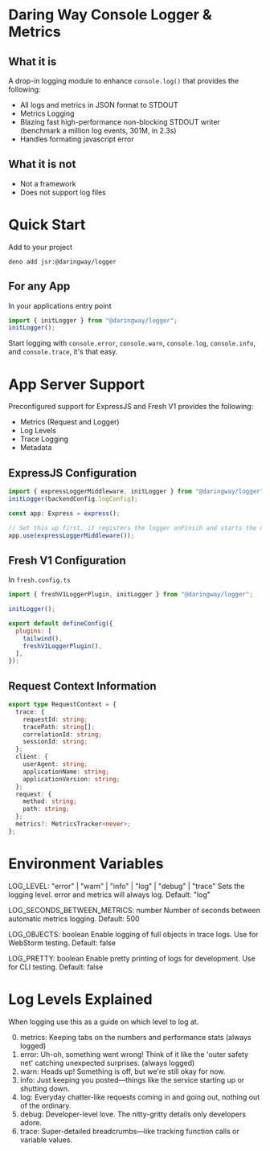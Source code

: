 # Daring Way Console Logger & Metrics

## What it is

A drop-in logging module to enhance `console.log()` that provides the following:

- All logs and metrics in JSON format to STDOUT
- Metrics Logging
- Blazing fast high-performance non-blocking STDOUT writer (benchmark a million
  log events, 301M, in 2.3s)
- Handles formating javascript error

## What it is not

- Not a framework
- Does not support log files

# Quick Start

Add to your project

```
deno add jsr:@daringway/logger
```

## For any App

In your applications entry point

```javascript
import { initLogger } from "@daringway/logger";
initLogger();
```

Start logging with `console.error`, `console.warn`, `console.log`,
`console.info`, and `console.trace`, it's that easy.

# App Server Support

Preconfigured support for ExpressJS and Fresh V1 provides the following:

- Metrics (Request and Logger)
- Log Levels
- Trace Logging
- Metadata

## ExpressJS Configuration

```javascript
import { expressLoggerMiddleware, initLogger } from "@daringway/logger";
initLogger(backendConfig.logConfig);

const app: Express = express();

// Set this up first, it registers the logger onFinsih and starts the metrics timer
app.use(expressLoggerMiddleware());
```

## Fresh V1 Configuration

In `fresh.config.ts`

```javascript
import { freshV1LoggerPlugin, initLogger } from "@daringway/logger";

initLogger();

export default defineConfig({
  plugins: [
    tailwind(),
    freshV1LoggerPlugin(),
  ],
});
```

## Request Context Information

```typescript
export type RequestContext = {
  trace: {
    requestId: string;
    tracePath: string[];
    correlationId: string;
    sessionId: string;
  };
  client: {
    userAgent: string;
    applicationName: string;
    applicationVersion: string;
  };
  request: {
    method: string;
    path: string;
  };
  metrics?: MetricsTracker<never>;
};
```

# Environment Variables

LOG_LEVEL: "error" | "warn" | "info" | "log" | "debug" | "trace" Sets the
logging level. error and metrics will always log. Default: "log"

LOG_SECONDS_BETWEEN_METRICS: number Number of seconds between automatic metrics
logging. Default: 500

LOG_OBJECTS: boolean Enable logging of full objects in trace logs. Use for
WebStorm testing. Default: false

LOG_PRETTY: boolean Enable pretty printing of logs for development. Use for CLI
testing. Default: false

# Log Levels Explained

When logging use this as a guide on which level to log at. 

0. metrics: Keeping tabs on the numbers and performance stats (always logged)
1. error: Uh-oh, something went wrong! Think of it like the 'outer safety net'
   catching unexpected surprises. (always logged)
2. warn: Heads up! Something is off, but we're still okay for now.
3. info: Just keeping you posted—things like the service starting up or shutting
   down.
4. log: Everyday chatter-like requests coming in and going out, nothing out of
   the ordinary.
5. debug: Developer-level love. The nitty-gritty details only developers adore.
6. trace: Super-detailed breadcrumbs—like tracking function calls or variable
   values.
